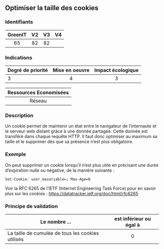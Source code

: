 ## Optimiser la taille des cookies

### Identifiants

| GreenIT |  V2  |  V3  |  V4  |
|:-------:|:----:|:----:|:----:|
|   65   | 82  | 82  |      |

### Indications

| Degré de priorité |      Mise en oeuvre       |  Impact écologique    |
|-------------------|:-------------------------:|:---------------------:|
| 3 | 4 | 3 |

|Ressources Economisées                                      |
|:----------------------------------------------------------:|
|  Réseau  |

### Description

Un cookie permet de maintenir un état entre le navigateur de l’internaute et le serveur web distant grâce à une donnée partagée.
Cette donnée est transféré dans chaque requête HTTP.
Il faut donc optimiser au maximum sa taille et le supprimer dès que sa présence n’est plus obligatoire.

### Exemple

On peut supprimer un cookie lorsqu’il n’est plus utile en précisant une durée d’expiration nulle ou négative, de la manière suivante :
```
Set-Cookie: user_mavariable=; Max-Age=0
```
Voir la RFC 6265 de l’IETF (Internet Engineering Task Force) pour en savoir plus sur les cookies :
https://datatracker.ietf.org/doc/html/rfc6265

### Principe de validation

| Le nombre ...     | est inférieur ou égal à   |  
|-------------------|:-------------------------:|
|  La taille de cumulée de tous les cookies utilisés |  0 |
